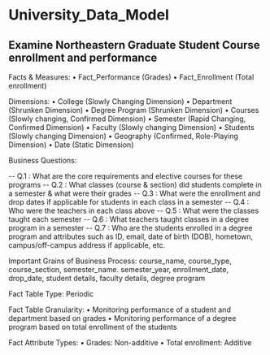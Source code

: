 # University_Data_Model

## Examine Northeastern Graduate Student Course enrollment and performance

Facts & Measures:
  • Fact_Performance (Grades)
  • Fact_Enrollment (Total enrollment)

Dimensions:
  • College (Slowly Changing Dimension)
  • Department (Shrunken Dimension)
  • Degree Program (Shrunken Dimension)
  • Courses (Slowly changing, Confirmed Dimension)
  • Semester (Rapid Changing, Confirmed Dimension)
  • Faculty (Slowly changing Dimension)
  • Students (Slowly changing Dimension)
  • Geography (Confirmed, Role-Playing Dimension)
  • Date (Static Dimension)

  Business Questions:

  -- Q.1 : What are the core requirements and elective courses for these programs
  -- Q.2 : What classes (course & section) did students complete in a semester & what were their grades
  -- Q.3 : What were the enrollment and drop dates if applicable for students in each class in a semester
  -- Q.4 : Who were the teachers in each class above
  -- Q.5 : What were the classes taught each semester
  -- Q.6 : What teachers taught classes in a degree program in a semester
  -- Q.7 : Who are the students enrolled in a degree program and attributes  such as ID, email, date of birth (DOB), hometown, campus/off-campus address if applicable, etc.

Important Grains of Business Process:
  course_name, course_type, course_section, semester_name. semester_year, enrollment_date, drop_date, student details, faculty details, degree program

Fact Table Type: Periodic

Fact Table Granularity:
  • Monitoring performance of a student and department based on grades
  • Monitoring performance of a degree program based on total enrollment of the students

Fact Attribute Types:
  • Grades: Non-additive
  • Total enrollment: Additive
